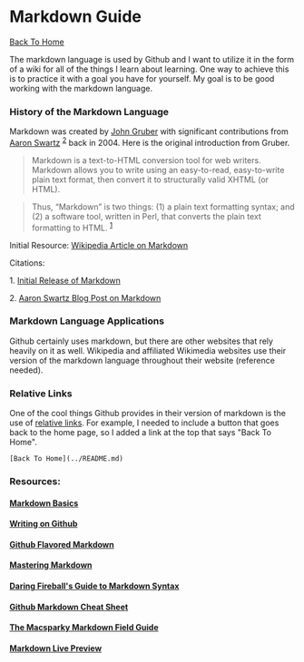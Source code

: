 Markdown Guide
==============

[Back To Home](../README.md)

The markdown language is used by Github and I want to utilize it in the form of a wiki for all of the things I learn about learning. One way to achieve this is to practice it with a goal you have for yourself. My goal is to be good working with the markdown language.

### History of the Markdown Language

Markdown was created by [John Gruber](http://daringfireball.net/) with significant contributions from [Aaron Swartz](http://www.aaronsw.com/) <sup>[2](#2)</sup> back in 2004. Here is the original introduction from Gruber.

> Markdown is a text-to-HTML conversion tool for web writers. Markdown allows you to write using an easy-to-read, easy-to-write plain text format, then convert it to structurally valid XHTML (or HTML).

> Thus, “Markdown” is two things: (1) a plain text formatting syntax; and (2) a software tool, written in Perl, that converts the plain text formatting to HTML. <sup>[1](#1)</sup>

Initial Resource: [Wikipedia Article on Markdown](http://en.wikipedia.org/wiki/Markdown)

Citations: 

<a name="1"/> 1. [Initial Release of Markdown](http://daringfireball.net/projects/markdown/)

<a name="2"/> 2. [Aaron Swartz Blog Post on Markdown](http://www.aaronsw.com/weblog/001189)

### Markdown Language Applications

Github certainly uses markdown, but there are other websites that rely heavily on it as well. Wikipedia and affiliated Wikimedia websites use their version of the markdown language throughout their website (reference needed).

### Relative Links

One of the cool things Github provides in their version of markdown is the use of [relative links](https://help.github.com/articles/relative-links-in-readmes). For example, I needed to include a button that goes back to the home page, so I added a link at the top that says "Back To Home". 

```
[Back To Home](../README.md)
```

### Resources:
#### [Markdown Basics](https://help.github.com/articles/markdown-basics)
#### [Writing on Github](https://help.github.com/articles/writing-on-github)
#### [Github Flavored Markdown](https://help.github.com/articles/github-flavored-markdown)
#### [Mastering Markdown](https://guides.github.com/features/mastering-markdown/)
#### [Daring Fireball's Guide to Markdown Syntax](http://daringfireball.net/projects/markdown/syntax)
#### [Github Markdown Cheat Sheet](https://github.com/adam-p/markdown-here/wiki/Markdown-Cheatsheet)
#### [The Macsparky Markdown Field Guide](http://macsparky.com/markdown)
#### [Markdown Live Preview](http://markdownlivepreview.com/)
